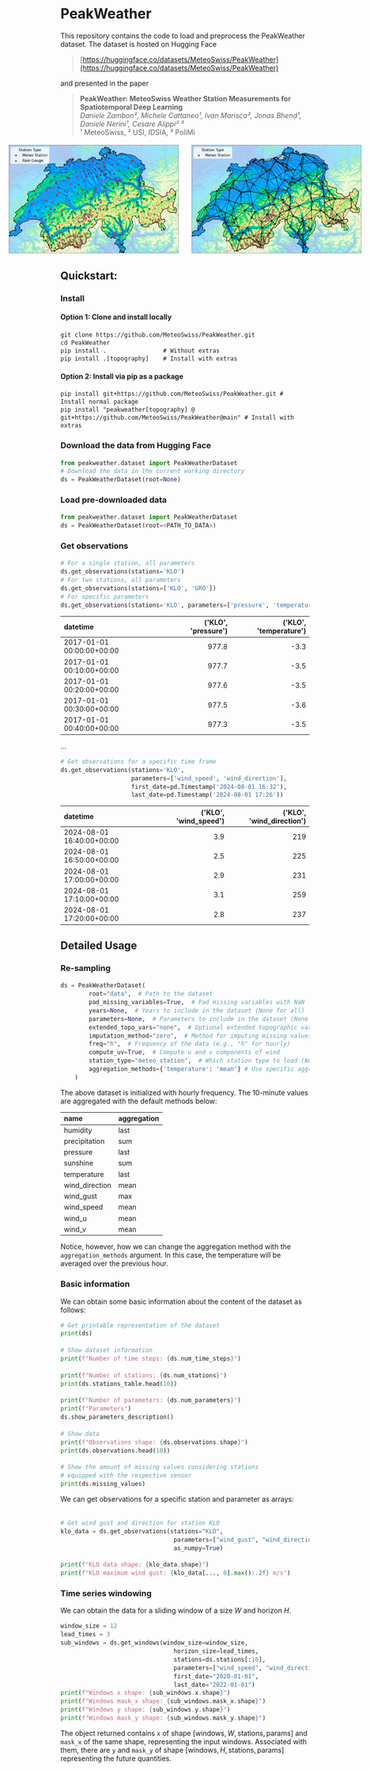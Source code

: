 # PeakWeather

This repository contains the code to load and preprocess the PeakWeather dataset. The dataset is hosted on Hugging Face 

> [https://huggingface.co/datasets/MeteoSwiss/PeakWeather](https://huggingface.co/datasets/MeteoSwiss/PeakWeather)

and presented in the paper

> **PeakWeather: MeteoSwiss Weather Station Measurements for Spatiotemporal Deep Learning**  
> *Daniele Zambon², Michele Cattaneo¹, Ivan Marisca², Jonas Bhend¹, Daniele Nerini¹, Cesare Alippi² ³*  
> ¹ MeteoSwiss, ² USI, IDSIA, ³ PoliMi


<div style="display: flex; justify-content: center; gap: 20px;">
  <img src="./figures/stations.png" alt="Description" width="350"/>
  <img src="./figures/station_graph.png" alt="Description" width="350"/>
</div>

## Quickstart:

### Install 

#### Option 1: Clone and install locally

```shell
git clone https://github.com/MeteoSwiss/PeakWeather.git 
cd PeakWeather
pip install .                # Without extras
pip install .[topography]    # Install with extras
```

#### Option 2: Install via pip as a package

```shell
pip install git+https://github.com/MeteoSwiss/PeakWeather.git # Install normal package
pip install "peakweather[topography] @ git+https://github.com/MeteoSwiss/PeakWeather@main" # Install with extras
```

### Download the data from Hugging Face

```python
from peakweather.dataset import PeakWeatherDataset
# Download the data in the current working directory
ds = PeakWeatherDataset(root=None)
```

### Load pre-downloaded data

```python
from peakweather.dataset import PeakWeatherDataset
ds = PeakWeatherDataset(root=<PATH_TO_DATA>)
```

### Get observations

```python
# For a single station, all parameters
ds.get_observations(stations='KLO') 
# For two stations, all parameters
ds.get_observations(stations=['KLO', 'GRO']) 
# For specific parameters
ds.get_observations(stations='KLO', parameters=['pressure', 'temperature']) 
```

| datetime                  |   ('KLO', 'pressure') |   ('KLO', 'temperature') |
|:--------------------------|----------------------:|-------------------------:|
| 2017-01-01 00:00:00+00:00 |                 977.8 |                     -3.3 |
| 2017-01-01 00:10:00+00:00 |                 977.7 |                     -3.5 |
| 2017-01-01 00:20:00+00:00 |                 977.6 |                     -3.5 |
| 2017-01-01 00:30:00+00:00 |                 977.5 |                     -3.6 |
| 2017-01-01 00:40:00+00:00 |                 977.3 |                     -3.5 |
...

```python
# Get observations for a specific time frame
ds.get_observations(stations='KLO', 
                    parameters=['wind_speed', 'wind_direction'], 
                    first_date=pd.Timestamp('2024-08-01 16:32'),
                    last_date=pd.Timestamp('2024-08-01 17:26'))

```

| datetime                  |   ('KLO', 'wind_speed') |   ('KLO', 'wind_direction') |
|:--------------------------|------------------------:|----------------------------:|
| 2024-08-01 16:40:00+00:00 |                     3.9 |                         219 |
| 2024-08-01 16:50:00+00:00 |                     2.5 |                         225 |
| 2024-08-01 17:00:00+00:00 |                     2.9 |                         231 |
| 2024-08-01 17:10:00+00:00 |                     3.1 |                         259 |
| 2024-08-01 17:20:00+00:00 |                     2.8 |                         237 |


## Detailed Usage

### Re-sampling
```python
ds = PeakWeatherDataset(
        root="data",  # Path to the dataset
        pad_missing_variables=True,  # Pad missing variables with NaN
        years=None,  # Years to include in the dataset (None for all)
        parameters=None,  # Parameters to include in the dataset (None for all)
        extended_topo_vars="none",  # Optional extended topographic variables
        imputation_method="zero",  # Method for imputing missing values
        freq="h",  # Frequency of the data (e.g., "h" for hourly)
        compute_uv=True,  # Compute u and v components of wind
        station_type="meteo_station",  # Which station type to load (None for all)
        aggregation_methods={'temperature': 'mean'} # Use specific aggregation
    )

```

The above dataset is initialized with hourly frequency. The 10-minute values are aggregated with the default methods below:

| name           | aggregation   |
|:---------------|:--------------|
| humidity       | last          |
| precipitation  | sum           |
| pressure       | last          |
| sunshine       | sum           |
| temperature    | last          |
| wind_direction | mean          |
| wind_gust      | max           |
| wind_speed     | mean          |
| wind_u         | mean          |
| wind_v         | mean          |

Notice, however, how we can change the aggregation method with the `aggregation_methods` argument. In this case, the temperature will be averaged over the previous hour.

### Basic information 

We can obtain some basic information about the content of the dataset as follows:

```python
# Get printable representation of the dataset
print(ds)

# Show dataset information
print(f"Number of time steps: {ds.num_time_steps}")

print(f"Number of stations: {ds.num_stations}")
print(ds.stations_table.head(10))

print(f"Number of parameters: {ds.num_parameters}")
print(f"Parameters")
ds.show_parameters_description()

# Show data
print(f"Observations shape: {ds.observations.shape}")
print(ds.observations.head(10))

# Show the amount of missing values considering stations 
# equipped with the respective sensor
print(ds.missing_values)
```

We can get observations for a specific station and parameter as arrays:

```python

# Get wind gust and direction for station KLO
klo_data = ds.get_observations(stations="KLO",
                                parameters=["wind_gust", "wind_direction"],
                                as_numpy=True)

print(f"KLO data shape: {klo_data.shape}")
print(f"KLO maximum wind gust: {klo_data[..., 0].max():.2f} m/s")
```

### Time series windowing 

We can obtain the data for a sliding window of a size $W$ and horizon $H$.

```python
window_size = 12
lead_times = 3
sub_windows = ds.get_windows(window_size=window_size,
                                horizon_size=lead_times,
                                stations=ds.stations[:10],
                                parameters=["wind_speed", "wind_direction"],
                                first_date="2020-01-01",
                                last_date="2022-01-01")
print(f"Windows x shape: {sub_windows.x.shape}")
print(f"Windows mask_x shape: {sub_windows.mask_x.shape}")
print(f"Windows y shape: {sub_windows.y.shape}")
print(f"Windows mask_y shape: {sub_windows.mask_y.shape}")
```

The object returned contains `x` of shape $[\text{windows}, W,\text{stations}, \text{params}]$ and `mask_x` of the same shape, representing the input windows. Associated with them, there are `y` and `mask_y` of shape $[\text{windows}, H,\text{stations}, \text{params}]$ representing the future quantities.